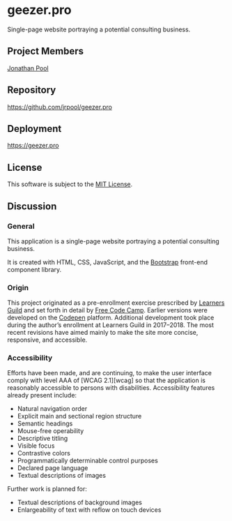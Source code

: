 # geezer.pro

Single-page website portraying a potential consulting business.

## Project Members

[Jonathan Pool](https://github.com/jrpool)

## Repository

https://github.com/jrpool/geezer.pro

## Deployment

https://geezer.pro

## License

This software is subject to the [MIT License](https://opensource.org/licenses/MIT).

## Discussion

### General

This application is a single-page website portraying a potential consulting business.

It is created with HTML, CSS, JavaScript, and the [Bootstrap](http://getbootstrap.com) front-end component library.

### Origin

This project originated as a pre-enrollment exercise prescribed by [Learners Guild](https://www.learnersguild.org) and set forth in detail by [Free Code Camp](https://www.freecodecamp.com/challenges/build-a-personal-portfolio-webpage). Earlier versions were developed on the [Codepen](http://codepen.io/jpool/pen/jBxeRj) platform. Additional development took place during the author’s enrollment at Learners Guild in 2017–2018. The most recent revisions have aimed mainly to make the site more concise, responsive, and accessible.

### Accessibility

Efforts have been made, and are continuing, to make the user interface comply with level AAA of [WCAG 2.1][wcag] so that the application is reasonably accessible to persons with disabilities. Accessibility features already present include:

- Natural navigation order
- Explicit main and sectional region structure
- Semantic headings
- Mouse-free operability
- Descriptive titling
- Visible focus
- Contrastive colors
- Programmatically determinable control purposes
- Declared page language
- Textual descriptions of images

Further work is planned for:

- Textual descriptions of background images
- Enlargeability of text with reflow on touch devices
